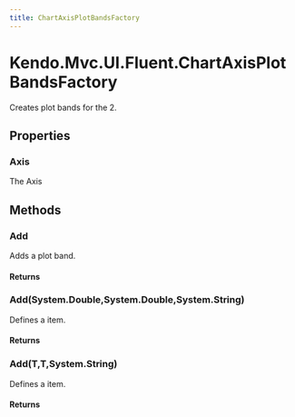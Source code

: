 ```yaml
---
title: ChartAxisPlotBandsFactory
---
```


# Kendo.Mvc.UI.Fluent.ChartAxisPlotBandsFactory
Creates plot bands for the 2.



## Properties


### Axis

The Axis




## Methods


### Add
Adds a plot band.



#### Returns




### Add(System.Double,System.Double,System.String)
Defines a item.



#### Returns




### Add(T,T,System.String)
Defines a item.



#### Returns





